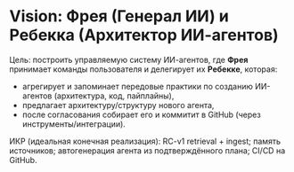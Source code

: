 # Vision: Фрея (Генерал ИИ) и Ребекка (Архитектор ИИ-агентов)

Цель: построить управляемую систему ИИ-агентов, где **Фрея** принимает команды пользователя и делегирует их **Ребекке**, которая:
- агрегирует и запоминает передовые практики по созданию ИИ-агентов (архитектура, код, пайплайны),
- предлагает архитектуру/структуру нового агента,
- после согласования собирает его и коммитит в GitHub (через инструменты/интеграции).

ИКР (идеальная конечная реализация): RC-v1 retrieval + ingest; память источников; автогенерация агента из подтверждённого плана; CI/CD на GitHub.

